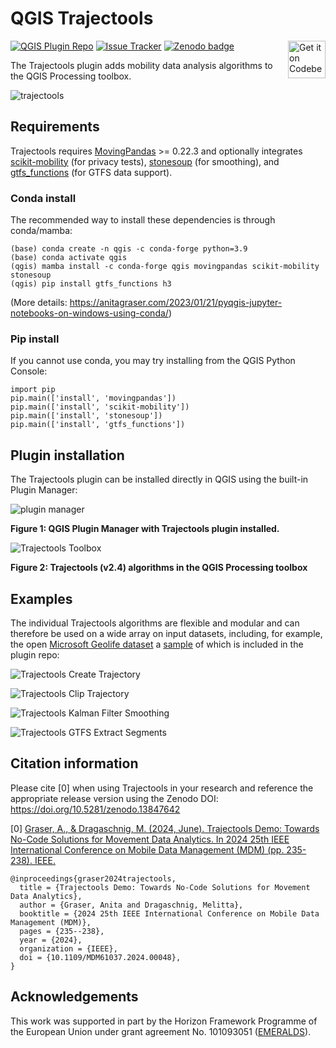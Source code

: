 # QGIS Trajectools

<a href="https://codeberg.org/movingpandas/trajectools">
    <img alt="Get it on Codeberg" src="https://get-it-on.codeberg.org/get-it-on-blue-on-white.png" height="60" align="right">
</a>

[![QGIS Plugin Repo](https://img.shields.io/badge/QGIS-Plugin%20repo-green.svg)](https://plugins.qgis.org/plugins/processing_trajectory/)
[![Issue Tracker](https://img.shields.io/badge/Issue_tracker-Codeberg-blue.svg)](https://codeberg.org/movingpandas/trajectools/issues) 
[![Zenodo badge](https://zenodo.org/badge/DOI/10.5281/zenodo.13847642.svg)](https://doi.org/10.5281/zenodo.13847642)

The Trajectools plugin adds mobility data analysis algorithms to the QGIS Processing toolbox. 

![trajectools](https://github.com/movingpandas/qgis-processing-trajectory/assets/590385/218acb03-41be-4ea0-aee4-b773911d58f9)



## Requirements

Trajectools requires [MovingPandas](https://github.com/movingpandas/movingpandas) >= 0.22.3 and optionally integrates [scikit-mobility](https://scikit-mobility.github.io/scikit-mobility/) (for privacy tests), [stonesoup](https://stonesoup.readthedocs.io/) (for smoothing), and [gtfs_functions](https://github.com/Bondify/gtfs_functions) (for GTFS data support). 

### Conda install

The recommended way to install these dependencies is through conda/mamba:

```
(base) conda create -n qgis -c conda-forge python=3.9 
(base) conda activate qgis
(qgis) mamba install -c conda-forge qgis movingpandas scikit-mobility stonesoup
(qgis) pip install gtfs_functions h3
```

(More details: https://anitagraser.com/2023/01/21/pyqgis-jupyter-notebooks-on-windows-using-conda/)

### Pip install

If you cannot use conda, you may try installing from the QGIS Python Console:

```
import pip
pip.main(['install', 'movingpandas'])
pip.main(['install', 'scikit-mobility'])
pip.main(['install', 'stonesoup'])
pip.main(['install', 'gtfs_functions'])
```

## Plugin installation

The Trajectools plugin can be installed directly in QGIS using the built-in Plugin Manager:

![plugin manager](https://github.com/movingpandas/qgis-processing-trajectory/assets/590385/edd86ed3-8118-4163-bfe5-993b533e455c)

**Figure 1: QGIS Plugin Manager with Trajectools plugin installed.**

![Trajectools Toolbox](screenshots/toolbox.PNG)

**Figure 2: Trajectools (v2.4) algorithms in the QGIS Processing toolbox**

## Examples

The individual Trajectools algorithms are flexible and modular and can therefore be used on a wide array on input datasets, including, for example, the open [Microsoft Geolife dataset](http://research.microsoft.com/en-us/downloads/b16d359d-d164-469e-9fd4-daa38f2b2e13/) a [sample](https://github.com/emeralds-horizon/trajectools-qgis/tree/main/sample_data) of which is included in the plugin repo:

![Trajectools Create Trajectory](https://github.com/movingpandas/qgis-processing-trajectory/assets/590385/3040ce90-552e-43a5-8660-17628f9b813a)

![Trajectools Clip Trajectory](screenshots/trajectools2.PNG)

![Trajectools Kalman Filter Smoothing](https://github.com/user-attachments/assets/e3bbf2e5-e551-4f3e-bd29-8d19bdc33137)

![Trajectools GTFS Extract Segments](https://github.com/user-attachments/assets/62a6e60c-dedc-4e90-8059-2679302346db)


## Citation information



Please cite [0] when using Trajectools in your research and reference the appropriate release version using the Zenodo DOI: https://doi.org/10.5281/zenodo.13847642

[0] [Graser, A., & Dragaschnig, M. (2024, June). Trajectools Demo: Towards No-Code Solutions for Movement Data Analytics. In 2024 25th IEEE International Conference on Mobile Data Management (MDM) (pp. 235-238). IEEE.](https://ieeexplore.ieee.org/abstract/document/10591660)

```
@inproceedings{graser2024trajectools,
  title = {Trajectools Demo: Towards No-Code Solutions for Movement Data Analytics},
  author = {Graser, Anita and Dragaschnig, Melitta},
  booktitle = {2024 25th IEEE International Conference on Mobile Data Management (MDM)},
  pages = {235--238},
  year = {2024},
  organization = {IEEE},
  doi = {10.1109/MDM61037.2024.00048},
}
```

## Acknowledgements

This work was supported in part by the Horizon Framework Programme of the European Union under grant agreement No. 101093051 ([EMERALDS](https://www.emeralds-horizon.eu/)).
